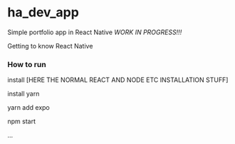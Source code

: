 # ha_dev_app
Simple portfolio app in React Native *WORK IN PROGRESS!!!*

Getting to know React Native


### How to run
install [HERE THE NORMAL REACT AND NODE ETC INSTALLATION STUFF]

install yarn

yarn add expo

npm start

...

